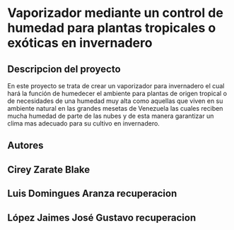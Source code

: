 Vaporizador mediante un  control de humedad para plantas tropicales o exóticas en invernadero
======

Descripcion del proyecto
-----------------------
En este proyecto se trata de crear un vaporizador para invernadero el cual hará la función de humedecer el ambiente para plantas de origen tropical o de necesidades de una humedad muy alta como aquellas que viven en su ambiente natural en las grandes mesetas de Venezuela las cuales reciben mucha humedad de parte de las nubes y de esta manera garantizar un clima mas adecuado para su cultivo en invernadero.


Autores
---------
Cirey Zarate Blake
---------
Luis Domingues Aranza     recuperacion
---------
López Jaimes José Gustavo recuperacion
--------
